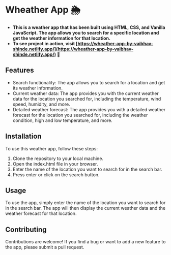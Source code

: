 # Wheather App 🌦️

- **This is a weather app that has been built using HTML, CSS, and Vanilla JavaScript. The app allows you to search for a specific location and get the weather information for that location.**
- **To see project in action, visit [https://wheather-app-by-vaibhav-shinde.netlify.app/](https://wheather-app-by-vaibhav-shinde.netlify.app/) 🚀**

## Features

- Search functionality: The app allows you to search for a location and get its weather information.
- Current weather data: The app provides you with the current weather data for the location you searched for, including the temperature, wind speed, humidity, and more.
- Detailed weather forecast: The app provides you with a detailed weather forecast for the location you searched for, including the weather condition, high and low temperature, and more.

## Installation

To use this weather app, follow these steps:

1. Clone the repository to your local machine.
2. Open the index.html file in your browser.
3. Enter the name of the location you want to search for in the search bar.
4. Press enter or click on the search button.

## Usage

To use the app, simply enter the name of the location you want to search for in the search bar. The app will then display the current weather data and the weather forecast for that location.

## Contributing

Contributions are welcome! If you find a bug or want to add a new feature to the app, please submit a pull request.
